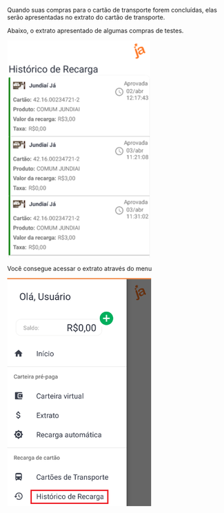 Quando suas compras para o cartão de transporte forem concluídas, elas serão apresentadas no extrato do cartão de transporte.

Abaixo, o extrato apresentado de algumas compras de testes.

![image.png](/.attachments/image-b7ed2596-c375-49c8-a73a-6799a237a155.png)


Você consegue acessar o extrato através do menu

![image.png](/.attachments/image-33c1cc5a-4099-48d5-9ca9-a3d68a4fc386.png)